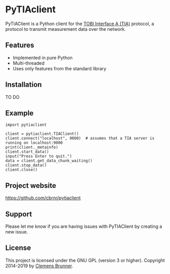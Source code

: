 PyTIAclient
===========

PyTIAClient is a Python client for the [TOBI Interface A (TIA)](http://tools4bci.sourceforge.net/tia.html) protocol, a protocol to transmit measurement data over the network.

Features
--------

- Implemented in pure Python
- Multi-threaded
- Uses only features from the standard library

Installation
------------

TO DO

Example
-------

    import pytiaclient

    client = pytiaclient.TIAClient()
    client.connect("localhost", 9000)  # assumes that a TIA server is running on localhost:9000
    print(client._metainfo)
    client.start_data()
    input("Press Enter to quit.")
    data = client.get_data_chunk_waiting()
    client.stop_data()
    client.close()

Project website
---------------

https://github.com/cbrnr/pytiaclient

Support
-------

Please let me know if you are having issues with PyTIAClient by creating a new issue.

License
-------

This project is licensed under the GNU GPL (version 3 or higher). Copyright 2014-2019 by [Clemens Brunner](mailto:clemens.brunner@tugraz.at).